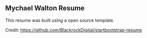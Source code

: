 ## Mychael Walton Resume
This resume was built using a open source template.

Credit: https://github.com/BlackrockDigital/startbootstrap-resume

